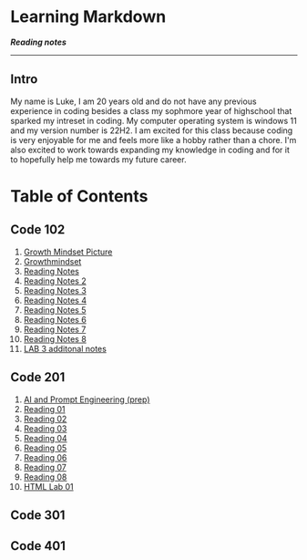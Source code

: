 # Learning Markdown
***Reading notes***

---
## Intro
My name is Luke, I am 20 years old and do not have any previous experience in coding besides a class my sophmore year of highschool that sparked my intreset in coding. My computer operating system is windows 11 and my version number is 22H2. I am excited for this class because coding is very enjoyable for me and feels more like a hobby rather than a chore. I'm also excited to work towards expanding my knowledge in coding and for it to hopefully help me towards my future career.
# Table of Contents
## Code 102
1. [Growth Mindset Picture](https://sites.dartmouth.edu/learning/files/2017/05/Growth-Mindset_Copyright-Big-Change1.jpg)
2. [Growthmindset](Growthmindset.md)
3. [Reading Notes](Learning-Markdown.md)
4. [Reading Notes 2](Read-2.md)
5. [Reading Notes 3](Read-3.md)
6. [Reading Notes 4](Read-4.md)
7. [Reading Notes 5](Read-5.md)
8. [Reading Notes 6](Read-6.md)
9. [Reading Notes 7](Read-7.md)
10. [Reading Notes 8](Read-8.md)
11. [LAB 3 additonal notes](Additonal-ReadingNotes-Lab03.md)
## Code 201
1. [AI and Prompt Engineering (prep)](prompt-engineering.md)
1. [Reading 01](class-01.md)
2. [Reading 02](class-02.md)
3. [Reading 03](class-03.md)
3. [Reading 04](class-04.md)
4. [Reading 05](class-05.md)
4. [Reading 06](class-06.md)
4. [Reading 07](class-07.md)
4. [Reading 08](class-08.md)
4. [HTML Lab 01]()
## Code 301
## Code 401